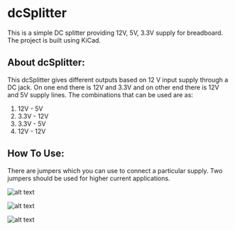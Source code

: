 # dcSplitter
This is a simple DC splitter providing 12V, 5V, 3.3V supply for breadboard. The project is built using KiCad.

## About dcSplitter:
This dcSplitter gives different outputs based on 12 V input supply through a DC jack. On one end there is 12V and 3.3V and on other end there is 12V and 5V supply lines.
The combinations that can be used are as:
1. 12V - 5V
2. 3.3V - 12V
3. 3.3V - 5V
4. 12V - 12V

## How To Use:
There are jumpers which you can use to connect a particular supply. Two jumpers should be used for higher current applications.

![alt text](https://github.com/nvshinde/dcSplitter/blob/main/dcSplitterUse.jpg)

![alt text](https://github.com/nvshinde/dcSplitter/blob/main/dcSplitter.jpg)

![alt text](https://github.com/nvshinde/dcSplitter/blob/main/dcSplitterBack.jpg)
